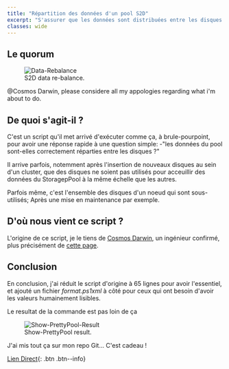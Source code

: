```yaml
---
title: "Répartition des données d'un pool S2D"
excerpt: "S'assurer que les données sont distribuées entre les disques de façon équitable."
classes: wide
---
```


## Le quorum

<figure style="width: 500px" class="align-center">
  <img src="{{ site.url }}{{ site.baseurl }}/assets/images/S2D-Slabs-re-balance.gif" alt="Data-Rebalance">
  <figcaption>S2D data re-balance.</figcaption>
</figure>

@Cosmos Darwin, please considere all my appologies regarding what i'm about to do.

## De quoi s'agit-il ?

C'est un script qu'il met arrivé d'exécuter comme ça, à brule-pourpoint, pour avoir une réponse rapide à une question simple: -"les données du pool sont-elles correctement réparties entre les disques ?"

Il arrive parfois, notemment après l'insertion de nouveaux disques au sein d'un cluster, que des disques ne soient pas utilisés pour acceuillir des données du StoragepPool à la même échelle que les autres.

Parfois même, c'est l'ensemble des disques d'un noeud qui sont sous-utilisés; Après une mise en maintenance par exemple.

## D'où nous vient ce script ?

L'origine de ce script, je le tiens de [Cosmos Darwin](https://twitter.com/CosmosDarwin), un ingénieur confirmé, plus précisément de [cette page](https://techcommunity.microsoft.com/t5/storage-at-microsoft/deep-dive-the-storage-pool-in-storage-spaces-direct/ba-p/425959).


## Conclusion

En conclusion, j'ai réduit le script d'origine à 65 lignes pour avoir l'essentiel, et ajouté un fichier _format.ps1xml_ à côté pour ceux qui ont besoin d'avoir les valeurs humainement lisibles.

Le resultat de la commande est pas loin de ça

<figure style="width: 500px" class="align-center">
  <img src="{{ site.url }}{{ site.baseurl }}/assets/images/Show-PrettyPoolObject.webp" alt="Show-PrettyPool-Result">
  <figcaption>Show-PrettyPool result.</figcaption>
</figure>

J'ai mis tout ça sur mon repo Git... C'est cadeau !

[Lien Direct](https://github.com/MickaelRoy/Cmdlets/tree/main/Show-PrettyPool){: .btn .btn--info}